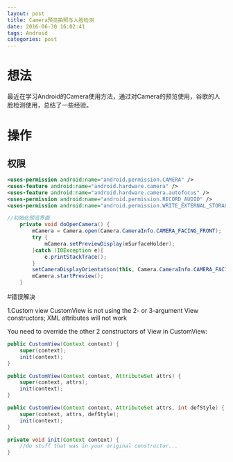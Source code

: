 ```yaml
---
layout: post
title: Camera预览拍照与人脸检测
date: 2016-06-30 16:02:41
tags: Android
categories: post
---
```


# 想法

最近在学习Android的Camera使用方法，通过对Camera的预览使用，谷歌的人脸检测使用，总结了一些经验。

<!--more-->
# 操作
## 权限

```xml
<uses-permission android:name="android.permission.CAMERA" />
<uses-feature android:name="android.hardware.camera" />
<uses-feature android:name="android.hardware.camera.autofocus" />
<uses-permission android:name="android.permission.RECORD_AUDIO" />
<uses-permission android:name="android.permission.WRITE_EXTERNAL_STORAGE" />
```



```java
//初始化预览界面
    private void doOpenCamera() {
        mCamera = Camera.open(Camera.CameraInfo.CAMERA_FACING_FRONT);
        try {
            mCamera.setPreviewDisplay(mSurfaceHolder);
        }catch (IOException e){
            e.printStackTrace();
        }
        setCameraDisplayOrientation(this, Camera.CameraInfo.CAMERA_FACING_FRONT,mCamera);
        mCamera.startPreview();
    }
```

#错误解决

1.Custom view CustomView is not using the 2- or 3-argument   View constructors; XML attributes will not work



You need to override the other 2 constructors of View in CustomView:
```java
public CustomView(Context context) {
    super(context);
    init(context);
}

public CustomView(Context context, AttributeSet attrs) {
    super(context, attrs);
    init(context);
}

public CustomView(Context context, AttributeSet attrs, int defStyle) {
    super(context, attrs, defStyle);
    init(context);
}

private void init(Context context) {
    //do stuff that was in your original constructor...
}
```
